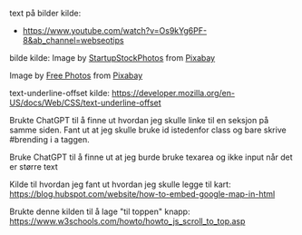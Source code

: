 text på bilder kilde:
- https://www.youtube.com/watch?v=Os9kYg6PF-8&ab_channel=webseotips

bilde kilde:
Image by <a href="https://pixabay.com/users/startupstockphotos-690514/?utm_source=link-attribution&utm_medium=referral&utm_campaign=image&utm_content=593341">StartupStockPhotos</a> from <a href="https://pixabay.com//?utm_source=link-attribution&utm_medium=referral&utm_campaign=image&utm_content=593341">Pixabay</a>

Image by <a href="https://pixabay.com/users/freephotocc-2275370/?utm_source=link-attribution&utm_medium=referral&utm_campaign=image&utm_content=1280537">Free Photos</a> from <a href="https://pixabay.com//?utm_source=link-attribution&utm_medium=referral&utm_campaign=image&utm_content=1280537">Pixabay</a>

text-underline-offset kilde:
https://developer.mozilla.org/en-US/docs/Web/CSS/text-underline-offset


Brukte ChatGPT til å finne ut hvordan jeg skulle linke til en seksjon på samme siden. Fant ut at jeg skulle bruke id istedenfor class og bare skrive #brending i a taggen.

Bruke ChatGPT til å finne ut at jeg burde bruke texarea og ikke input når det er større text

Kilde til hvordan jeg fant ut  hvordan jeg skulle legge til kart:
https://blog.hubspot.com/website/how-to-embed-google-map-in-html

Brukte denne kilden til å lage "til toppen" knapp:
https://www.w3schools.com/howto/howto_js_scroll_to_top.asp